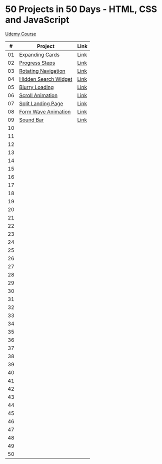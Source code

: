 # 50 Projects in 50 Days - HTML, CSS and JavaScript

[Udemy Course](https://www.udemy.com/course/50-projects-50-days/)

| #  | Project | Link |
| -- | ------- | ---- |
| 01 | [Expanding Cards](https://github.com/scarvalhogabriel/50projects50days/tree/main/01.%20Expanding-cards) | [Link](https://dainty-jalebi-053301.netlify.app/)
| 02 | [Progress Steps](https://github.com/scarvalhogabriel/50projects50days/tree/main/02.%20Progress-steps) | [Link](https://idyllic-axolotl-33aaef.netlify.app/)     
| 03 | [Rotating Navigation](https://github.com/scarvalhogabriel/50projects50days/tree/main/03.%20Rotating-navigation) | [Link](https://warm-marshmallow-db6300.netlify.app/)
| 04 | [Hidden Search Widget](https://github.com/scarvalhogabriel/50projects50days/tree/main/04.%20Hidden-search-widget) | [Link](https://glistening-figolla-884672.netlify.app/)
| 05 | [Blurry Loading](https://github.com/scarvalhogabriel/50projects50days/tree/main/05.%20Blurry-loading) | [Link](https://joyful-lily-61ee68.netlify.app/)
| 06 | [Scroll Animation](https://github.com/scarvalhogabriel/50projects50days/tree/main/06.%20Scroll-animation) | [Link](https://tubular-dasik-900ade.netlify.app/)
| 07 | [Split Landing Page](https://github.com/scarvalhogabriel/50projects50days/tree/main/07.%20Split-landing-page) | [Link](https://soft-manatee-75e4bb.netlify.app/)
| 08 | [Form Wave Animation](https://github.com/scarvalhogabriel/50projects50days/tree/main/08.%20Form-wave-animation) | [Link](https://startling-bonbon-8d48a9.netlify.app/)
| 09 | [Sound Bar](https://github.com/scarvalhogabriel/50projects50days/tree/main/09.%20Sound-board) | [Link](https://celadon-marzipan-0f33dc.netlify.app/)
| 10 | 
| 11 | 
| 12 | 
| 13 | 
| 14 | 
| 15 |
| 16 | 
| 17 | 
| 18 |
| 19 | 
| 20 | 
| 21 |
| 22 | 
| 23 |
| 24 | 
| 25 |
| 26 | 
| 27 |
| 28 | 
| 29 | 
| 30 |
| 31 | 
| 32 | 
| 33 |
| 34 | 
| 35 | 
| 36 |
| 37 | 
| 38 |
| 39 | 
| 40 |
| 41 | 
| 42 |
| 43 | 
| 44 |
| 45 | 
| 46 |
| 47 | 
| 48 |
| 49 | 
| 50 |
